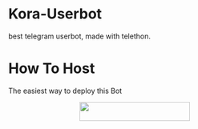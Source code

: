 # Kora-Userbot
 best telegram userbot, made with telethon.


 # How To Host
The easiest way to deploy this Bot
<p align="center"><a href="https://heroku.com/deploy?template=https://github.com/noob-kittu/Kora-Userbot"> <img src="https://img.shields.io/badge/Deploy%20To%20Heroku-black?style=for-the-badge&logo=heroku" width="220" height="38.45"/></a></p>
 
